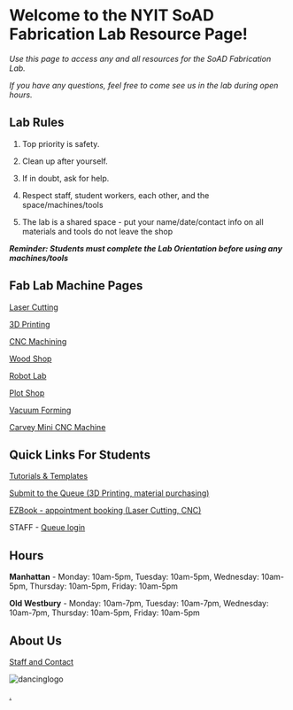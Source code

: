 # Welcome to the NYIT SoAD Fabrication Lab Resource Page!

_Use this page to access any and all resources for the SoAD Fabrication Lab._

_If you have any questions, feel free to come see us in the lab during open hours._



## Lab Rules 
  
1. Top priority is safety. 
  
2. Clean up after yourself. 
  
3. If in doubt, ask for help.
  
4. Respect staff, student workers, each other, and the space/machines/tools 
  
5. The lab is a shared space - put your name/date/contact info on all materials and tools do not leave the shop 
  
***Reminder: Students must complete the Lab Orientation before using any machines/tools***


## Fab Lab Machine Pages

[Laser Cutting](LaserCutters/README.md)

[3D Printing](3Dprinters/README.md)

[CNC Machining](CNCmills/README.md)

[Wood Shop](ShopTools/README.md)

[Robot Lab](RobotLab/README.md)

[Plot Shop](PlotShop/README.md)

[Vacuum Forming](VacuumForming/README.md)

[Carvey Mini CNC Machine](CarveyMiniCNC/README.md)


## Quick Links For Students

[Tutorials & Templates](/Tutorials&Templates/README.md)

[Submit to the Queue (3D Printing, material purchasing)](https://www.nyit.edu/architecture/fabrication_labs/view_queue)

[EZBook - appointment booking (Laser Cutting, CNC)](https://new.ezbook.com/NYIT)

STAFF - [Queue login](https://web.nyit.edu/architecture/fabrication_labs_admin/) 
## Hours 

**Manhattan** - 
Monday: 10am-5pm, Tuesday: 10am-5pm, Wednesday: 10am-5pm, Thursday: 10am-5pm, Friday: 10am-5pm

**Old Westbury** - 
Monday: 10am-7pm, Tuesday: 10am-7pm, Wednesday: 10am-7pm, Thursday: 10am-5pm, Friday: 10am-5pm

## About Us

[Staff and Contact](https://www.nyit.edu/architecture/fabrication_labs)

![dancinglogo](https://github.com/DigitalFabricationLab-NYIT-SoAD/resources/assets/148252301/be4e5a50-a9a7-4056-97b1-b1c2e7531dc2)

[.](https://digitalfabricationlab-nyit-soad.github.io/resources/)  



